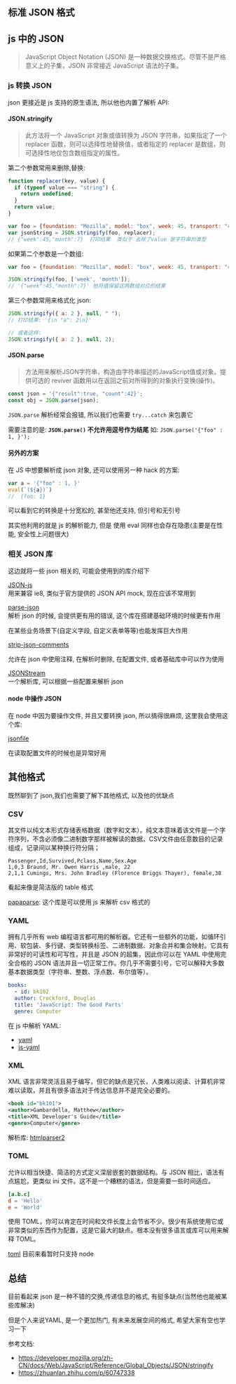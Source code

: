 ## 标准 JSON 格式

## js 中的 JSON

>  JavaScript Object Notation (JSON) 是一种数据交换格式。尽管不是严格意义上的子集，JSON 非常接近  JavaScript 语法的子集。

### js 转换 JSON

json 更接近是 js 支持的原生语法, 所以他也内置了解析 API:

#### JSON.stringify

> 此方法将一个 JavaScript 对象或值转换为 JSON 字符串，如果指定了一个 replacer 函数，则可以选择性地替换值，或者指定的 replacer 是数组，则可选择性地仅包含数组指定的属性。

第二个参数常用来删除,替换:

```js
function replacer(key, value) {
  if (typeof value === "string") {
    return undefined;
  }
  return value;
}

var foo = {foundation: "Mozilla", model: "box", week: 45, transport: "car", month: 7};
var jsonString = JSON.stringify(foo, replacer);
// {"week":45,"month":7}  打印结果  类似于 去除了value 是字符串的类型
```
如果第二个参数是一个数组:

```js
var foo = {foundation: "Mozilla", model: "box", week: 45, transport: "car", month: 7};

JSON.stringify(foo, ['week', 'month']);
// '{"week":45,"month":7}' 他将值保留这两数组对应的结果
```


第三个参数常用来格式化 json:

```js
JSON.stringify({ a: 2 }, null, " ");
// 打印结果: '{\n "a": 2\n}'

// 或者这样:
JSON.stringify({ a: 2 }, null, 2);
```

#### JSON.parse

> 方法用来解析JSON字符串，构造由字符串描述的JavaScript值或对象。提供可选的 reviver 函数用以在返回之前对所得到的对象执行变换(操作)。

```js
const json = '{"result":true, "count":42}';
const obj = JSON.parse(json);
```

`JSON.parse` 解析经常会报错, 所以我们也需要 `try...catch` 来包裹它

需要注意的是:  **`JSON.parse()` 不允许用逗号作为结尾**
如: `JSON.parse('{"foo" : 1, }');`


#### 另外的方案

在 JS 中想要解析成 json 对象, 还可以使用另一种 hack 的方案:

```js
var a = '{"foo" : 1, }'
eval(`(${a})`)
//  {foo: 1}
```
可以看到它的转换是十分宽松的, 甚至他还支持, 但引号和无引号

其实他利用的就是 js 的解析能力, 但是 使用 eval 同样也会存在隐患(主要是在性能, 安全性上问题很大)

### 相关 JSON 库

这边就将一些 json 相关的, 可能会使用到的库介绍下

[JSON-js](https://github.com/douglascrockford/JSON-js)  
用来兼容 ie8, 类似于官方提供的 JSON API mock, 现在应该不常用到



[parse-json](https://github.com/sindresorhus/parse-json)  
解析 json 的时候, 会提供更有用的错误, 这个库在搭建基础环境的时候更有作用

在某些业务场景下(自定义字段, 自定义表单等等)也能发挥巨大作用


[strip-json-comments](https://www.npmjs.com/package/strip-json-comments)  

允许在 json 中使用注释, 在解析时删除, 在配置文件, 或者基础库中可以作为使用


[JSONStream](https://www.npmjs.com/package/JSONStream)  
一个解析库, 可以根据一些配置来解析 json


#### node 中操作 JSON

在 node 中因为要操作文件, 并且又要转换 json, 所以搞得很麻烦, 这里我会使用这个库:

[jsonfile](https://www.npmjs.com/package/jsonfile)

在读取配置文件的时候也是异常好用


## 其他格式

既然聊到了 json,我们也需要了解下其他格式, 以及他的优缺点

### CSV
其文件以纯文本形式存储表格数据（数字和文本）。纯文本意味着该文件是一个字符序列，不含必须像二进制数字那样被解读的数据。CSV文件由任意数目的记录组成，记录间以某种换行符分隔；

```csv
Passenger,Id,Survived,Pclass,Name,Sex.Age
1,0,3 Braund, Mr. Owen Harris ,male, 22
2,1,1 Cumings, Mrs. John Bradley (Florence Briggs Thayer), female,38
```
看起来像是简洁版的 table 格式

[papaparse](https://www.npmjs.com/package/papaparse): 这个库是可以使用 js 来解析 csv 格式的

### YAML
拥有几乎所有 web 编程语言都可用的解析器。它还有一些额外的功能，如循环引用、软包装、多行键、类型转换标签、二进制数据、对象合并和集合映射。它具有非常好的可读性和可写性，并且是 JSON 的超集，因此你可以在 YAML 中使用完全合格的 JSON 语法并且一切正常工作。你几乎不需要引号，它可以解释大多数基本数据类型（字符串、整数、浮点数、布尔值等）。
```yaml
books:
  - id: bk102
  author: Crockford, Douglas
  title: 'JavaScript: The Good Parts'
  genre: Computer
```

在 js 中解析 YAML:
- [yaml](https://www.npmjs.com/package/yaml)
- [js-yaml](https://www.npmjs.com/package/js-yaml)

### XML
XML 语言非常灵活且易于编写，但它的缺点是冗长，人类难以阅读、计算机非常难以读取，并且有很多语法对于传达信息并不是完全必要的。
```xml
<book id="bk101">
<author>Gambardella, Matthew</author>
<title>XML Developer's Guide</title>
<genre>Computer</genre>
```

解析库: [htmlparser2](https://www.npmjs.com/package/htmlparser2)

### TOML
允许以相当快捷、简洁的方式定义深层嵌套的数据结构。与 JSON 相比，语法有点尴尬，更类似 ini 文件。这不是一个糟糕的语法，但是需要一些时间适应。
```toml
[a.b.c]
d = 'Hello'
e = 'World'
```
使用 TOML，你可以肯定在时间和文件长度上会节省不少。很少有系统使用它或非常类似的东西作为配置，这是它最大的缺点。根本没有很多语言或库可以用来解释 TOML。

[toml](https://www.npmjs.com/package/toml) 目前来看暂时只支持 node


## 总结

目前看起来 json 是一种不错的交换,传递信息的格式, 有挺多缺点(当然他也能被某些库解决)

但是个人来说YAML, 是一个更加热门, 有未来发展空间的格式, 希望大家有空也学习一下


参考文档:
- https://developer.mozilla.org/zh-CN/docs/Web/JavaScript/Reference/Global_Objects/JSON/stringify
- https://zhuanlan.zhihu.com/p/60747338